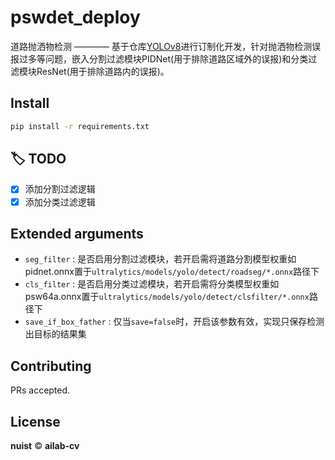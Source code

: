 # pswdet_deploy
道路抛洒物检测 ———— 基于仓库[YOLOv8](https://github.com/ultralytics/ultralytics)进行订制化开发，针对抛洒物检测误报过多等问题，嵌入分割过滤模块PIDNet(用于排除道路区域外的误报)和分类过滤模块ResNet(用于排除道路内的误报)。

## Install
```bash
pip install -r requirements.txt
```

## :label: TODO 
- [x] 添加分割过滤逻辑
- [x] 添加分类过滤逻辑

## Extended arguments
- ```seg_filter``` : 是否启用分割过滤模块，若开启需将道路分割模型权重如pidnet.onnx置于```ultralytics/models/yolo/detect/roadseg/*.onnx```路径下
- ```cls_filter``` : 是否启用分类过滤模块，若开启需将分类模型权重如psw64a.onnx置于```ultralytics/models/yolo/detect/clsfilter/*.onnx```路径下
- ```save_if_box_father``` : 仅当```save=false```时，开启该参数有效，实现只保存检测出目标的结果集

## Contributing
PRs accepted.

## License
**nuist** © **ailab-cv**
